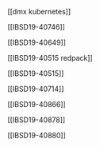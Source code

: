 

[[dmx kubernetes]]

[[IBSD19-40746]]

[[IBSD19-40649]]

[[IBSD19-40515 redpack]]

[[IBSD19-40515]]

[[IBSD19-40714]]

[[IBSD19-40866]]

[[IBSD19-40878]]

[[IBSD19-40880]]

